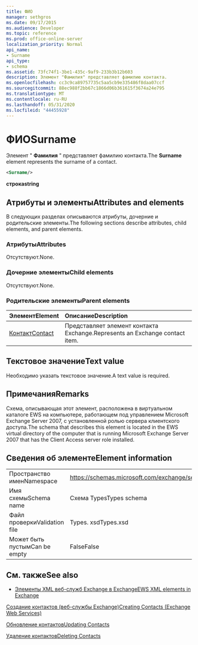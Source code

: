 ```yaml
---
title: ФИО
manager: sethgros
ms.date: 09/17/2015
ms.audience: Developer
ms.topic: reference
ms.prod: office-online-server
localization_priority: Normal
api_name:
- Surname
api_type:
- schema
ms.assetid: 73fc74f1-3be1-435c-9af9-233b3b12b603
description: Элемент "Фамилия" представляет фамилию контакта.
ms.openlocfilehash: cc3c9ca89757735c5aa5cb9e335486f8daa07ccf
ms.sourcegitcommit: 88ec988f2bb67c1866d06b361615f3674a24e795
ms.translationtype: MT
ms.contentlocale: ru-RU
ms.lasthandoff: 05/31/2020
ms.locfileid: "44455928"
---
```

# <a name="surname"></a><span data-ttu-id="741ad-103">ФИО</span><span class="sxs-lookup"><span data-stu-id="741ad-103">Surname</span></span>

<span data-ttu-id="741ad-104">Элемент " **Фамилия** " представляет фамилию контакта.</span><span class="sxs-lookup"><span data-stu-id="741ad-104">The **Surname** element represents the surname of a contact.</span></span> 
  
```xml
<Surname/>
```

 <span data-ttu-id="741ad-105">**строка**</span><span class="sxs-lookup"><span data-stu-id="741ad-105">**string**</span></span>
## <a name="attributes-and-elements"></a><span data-ttu-id="741ad-106">Атрибуты и элементы</span><span class="sxs-lookup"><span data-stu-id="741ad-106">Attributes and elements</span></span>

<span data-ttu-id="741ad-107">В следующих разделах описываются атрибуты, дочерние и родительские элементы.</span><span class="sxs-lookup"><span data-stu-id="741ad-107">The following sections describe attributes, child elements, and parent elements.</span></span>
  
### <a name="attributes"></a><span data-ttu-id="741ad-108">Атрибуты</span><span class="sxs-lookup"><span data-stu-id="741ad-108">Attributes</span></span>

<span data-ttu-id="741ad-109">Отсутствуют.</span><span class="sxs-lookup"><span data-stu-id="741ad-109">None.</span></span>
  
### <a name="child-elements"></a><span data-ttu-id="741ad-110">Дочерние элементы</span><span class="sxs-lookup"><span data-stu-id="741ad-110">Child elements</span></span>

<span data-ttu-id="741ad-111">Отсутствуют.</span><span class="sxs-lookup"><span data-stu-id="741ad-111">None.</span></span>
  
### <a name="parent-elements"></a><span data-ttu-id="741ad-112">Родительские элементы</span><span class="sxs-lookup"><span data-stu-id="741ad-112">Parent elements</span></span>

|<span data-ttu-id="741ad-113">**Элемент**</span><span class="sxs-lookup"><span data-stu-id="741ad-113">**Element**</span></span>|<span data-ttu-id="741ad-114">**Описание**</span><span class="sxs-lookup"><span data-stu-id="741ad-114">**Description**</span></span>|
|:-----|:-----|
|[<span data-ttu-id="741ad-115">Контакт</span><span class="sxs-lookup"><span data-stu-id="741ad-115">Contact</span></span>](contact.md) <br/> |<span data-ttu-id="741ad-116">Представляет элемент контакта Exchange.</span><span class="sxs-lookup"><span data-stu-id="741ad-116">Represents an Exchange contact item.</span></span>  <br/> |
   
## <a name="text-value"></a><span data-ttu-id="741ad-117">Текстовое значение</span><span class="sxs-lookup"><span data-stu-id="741ad-117">Text value</span></span>

<span data-ttu-id="741ad-118">Необходимо указать текстовое значение.</span><span class="sxs-lookup"><span data-stu-id="741ad-118">A text value is required.</span></span>
  
## <a name="remarks"></a><span data-ttu-id="741ad-119">Примечания</span><span class="sxs-lookup"><span data-stu-id="741ad-119">Remarks</span></span>

<span data-ttu-id="741ad-120">Схема, описывающая этот элемент, расположена в виртуальном каталоге EWS на компьютере, работающем под управлением Microsoft Exchange Server 2007, с установленной ролью сервера клиентского доступа.</span><span class="sxs-lookup"><span data-stu-id="741ad-120">The schema that describes this element is located in the EWS virtual directory of the computer that is running Microsoft Exchange Server 2007 that has the Client Access server role installed.</span></span>
  
## <a name="element-information"></a><span data-ttu-id="741ad-121">Сведения об элементе</span><span class="sxs-lookup"><span data-stu-id="741ad-121">Element information</span></span>

|||
|:-----|:-----|
|<span data-ttu-id="741ad-122">Пространство имен</span><span class="sxs-lookup"><span data-stu-id="741ad-122">Namespace</span></span>  <br/> |https://schemas.microsoft.com/exchange/services/2006/types  <br/> |
|<span data-ttu-id="741ad-123">Имя схемы</span><span class="sxs-lookup"><span data-stu-id="741ad-123">Schema name</span></span>  <br/> |<span data-ttu-id="741ad-124">Схема Types</span><span class="sxs-lookup"><span data-stu-id="741ad-124">Types schema</span></span>  <br/> |
|<span data-ttu-id="741ad-125">Файл проверки</span><span class="sxs-lookup"><span data-stu-id="741ad-125">Validation file</span></span>  <br/> |<span data-ttu-id="741ad-126">Types. xsd</span><span class="sxs-lookup"><span data-stu-id="741ad-126">Types.xsd</span></span>  <br/> |
|<span data-ttu-id="741ad-127">Может быть пустым</span><span class="sxs-lookup"><span data-stu-id="741ad-127">Can be empty</span></span>  <br/> |<span data-ttu-id="741ad-128">False</span><span class="sxs-lookup"><span data-stu-id="741ad-128">False</span></span>  <br/> |
   
## <a name="see-also"></a><span data-ttu-id="741ad-129">См. также</span><span class="sxs-lookup"><span data-stu-id="741ad-129">See also</span></span>



- [<span data-ttu-id="741ad-130">Элементы XML веб-служб Exchange в Exchange</span><span class="sxs-lookup"><span data-stu-id="741ad-130">EWS XML elements in Exchange</span></span>](ews-xml-elements-in-exchange.md)


[<span data-ttu-id="741ad-131">Создание контактов (веб-службы Exchange)</span><span class="sxs-lookup"><span data-stu-id="741ad-131">Creating Contacts (Exchange Web Services)</span></span>](https://msdn.microsoft.com/library/4845917e-70d1-481c-bbd7-011ec6571789%28Office.15%29.aspx)
  
[<span data-ttu-id="741ad-132">Обновление контактов</span><span class="sxs-lookup"><span data-stu-id="741ad-132">Updating Contacts</span></span>](https://msdn.microsoft.com/library/9a865953-b94a-4229-b632-2dee433314be%28Office.15%29.aspx)
  
[<span data-ttu-id="741ad-133">Удаление контактов</span><span class="sxs-lookup"><span data-stu-id="741ad-133">Deleting Contacts</span></span>](https://msdn.microsoft.com/library/fcc3dc84-cd3e-455e-a1a7-ae6921c9b588%28Office.15%29.aspx)

